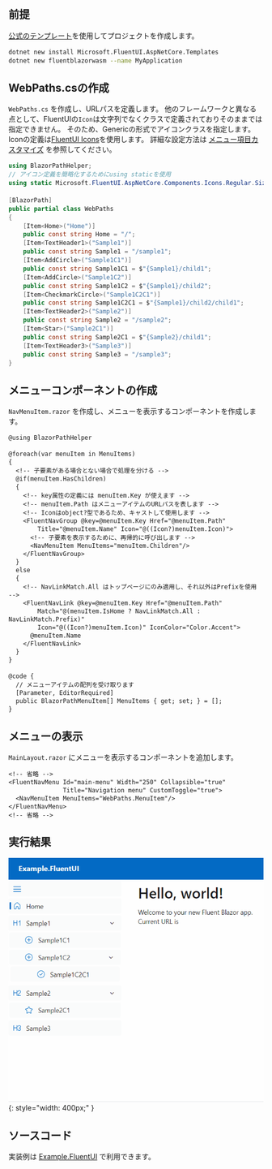 ## 前提

[公式のテンプレート](https://www.fluentui-blazor.net/CodeSetup)を使用してプロジェクトを作成します。

```bash title="FluentUI テンプレートの導入"
dotnet new install Microsoft.FluentUI.AspNetCore.Templates
dotnet new fluentblazorwasm --name MyApplication
```

## WebPaths.csの作成

`WebPaths.cs` を作成し、URLパスを定義します。
他のフレームワークと異なる点として、FluentUIの`Icon`は文字列でなくクラスで定義されておりそのままでは指定できません。
そのため、Genericの形式でアイコンクラスを指定します。
Iconの定義は[FluentUI Icons](https://www.fluentui-blazor.net/Icon)を使用します。
詳細な設定方法は [メニュー項目カスタマイズ](../MenuCustomization.md) を参照してください。

```csharp title="WebPaths.cs"
using BlazorPathHelper;
// アイコン定義を簡略化するためにusing staticを使用
using static Microsoft.FluentUI.AspNetCore.Components.Icons.Regular.Size20;

[BlazorPath]
public partial class WebPaths
{
    [Item<Home>("Home")]
    public const string Home = "/";
    [Item<TextHeader1>("Sample1")]
    public const string Sample1 = "/sample1";
    [Item<AddCircle>("Sample1C1")]
    public const string Sample1C1 = $"{Sample1}/child1";
    [Item<AddCircle>("Sample1C2")]
    public const string Sample1C2 = $"{Sample1}/child2";
    [Item<CheckmarkCircle>("Sample1C2C1")]
    public const string Sample1C2C1 = $"{Sample1}/child2/child1";
    [Item<TextHeader2>("Sample2")]
    public const string Sample2 = "/sample2";
    [Item<Star>("Sample2C1")]
    public const string Sample2C1 = $"{Sample2}/child1";
    [Item<TextHeader3>("Sample3")]
    public const string Sample3 = "/sample3";
}
```

## メニューコンポーネントの作成

`NavMenuItem.razor` を作成し、メニューを表示するコンポーネントを作成します。

```razor title="NavMenuItem.razor"
@using BlazorPathHelper

@foreach(var menuItem in MenuItems)
{
  <!-- 子要素がある場合とない場合で処理を分ける -->
  @if(menuItem.HasChildren)
  {
    <!-- key属性の定義には menuItem.Key が使えます -->
    <!-- menuItem.Path はメニューアイテムのURLパスを表します -->
    <!-- Iconはobject?型であるため、キャストして使用します -->
    <FluentNavGroup @key=@menuItem.Key Href="@menuItem.Path"
        Title="@menuItem.Name" Icon="@((Icon?)menuItem.Icon)">
      <!-- 子要素を表示するために、再帰的に呼び出します -->
      <NavMenuItem MenuItems="menuItem.Children"/>
    </FluentNavGroup>
  }
  else
  {
    <!-- NavLinkMatch.All はトップページにのみ適用し、それ以外はPrefixを使用 -->
    <FluentNavLink @key=@menuItem.Key Href="@menuItem.Path"
        Match="@(menuItem.IsHome ? NavLinkMatch.All : NavLinkMatch.Prefix)"
        Icon="@((Icon?)menuItem.Icon)" IconColor="Color.Accent">
      @menuItem.Name
    </FluentNavLink>
  }
}

@code {
  // メニューアイテムの配列を受け取ります
  [Parameter, EditorRequired]
  public BlazorPathMenuItem[] MenuItems { get; set; } = [];
}
```

## メニューの表示

`MainLayout.razor` にメニューを表示するコンポーネントを追加します。

```razor title="MainLayout.razor"
<!-- 省略 -->
<FluentNavMenu Id="main-menu" Width="250" Collapsible="true"
               Title="Navigation menu" CustomToggle="true">
  <NavMenuItem MenuItems="WebPaths.MenuItem"/>
</FluentNavMenu>
<!-- 省略 -->
```

## 実行結果

![](../../../../assets/sample-fluentui.gif){: style="width: 400px;" }


## ソースコード
実装例は [Example.FluentUI](https://github.com/arika0093/BlazorPathHelper/tree/main/examples/Example.FluentUI/) で利用できます。
